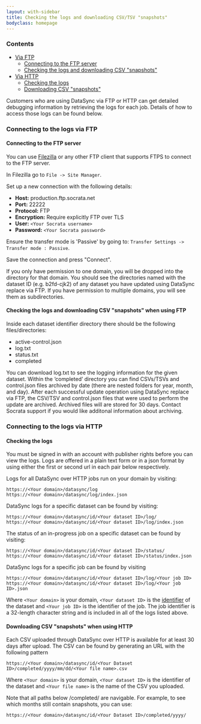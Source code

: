 ```yaml
---
layout: with-sidebar
title: Checking the logs and downloading CSV/TSV "snapshots"
bodyclass: homepage
---
```


### Contents
- [Via FTP](#connecting-to-the-logs-via-ftp)
    - [Connecting to the FTP server](#connecting-to-the-ftp-server)
    - [Checking the logs and downloading CSV "snapshots"](#checking-the-logs-and-downloading-csv-snapshots-when-using-ftp)
- [Via HTTP](#connecting-to-the-logs-via-http)
    - [Checking the logs](#checking-the-logs)
    - [Downloading CSV "snapshots"](#downloading-csv-snapshots-when-using-http)

Customers who are using DataSync via FTP or HTTP can get detailed debugging information by retrieving the logs for each job.  Details of how to access those logs can be found below.

### Connecting to the logs via FTP

#### Connecting to the FTP server
You can use [Filezilla](https://filezilla-project.org/) or any other FTP client that supports FTPS to connect to the FTP server.

In Filezilla go to `File -> Site Manager`.

Set up a new connection with the following details:

- **Host:** production.ftp.socrata.net
- **Port:** 22222
- **Protocol:** FTP
- **Encryption:** Require explicitly FTP over TLS
- **User:** `<Your Socrata username>`
- **Password:** `<Your Socrata password>`

Ensure the transfer mode is 'Passive' by going to:
    `Transfer Settings -> Transfer mode : Passive`.

Save the connection and press "Connect".

If you only have permission to one domain, you will be dropped into the directory for that domain. You should see the directories named with the dataset ID (e.g. b2fd-cjk2) of any dataset you have updated using DataSync replace via FTP. If you have permission to multiple domains, you will see them as subdirectories.

#### Checking the logs and downloading CSV "snapshots" when using FTP
Inside each dataset identifier directory there should be the following files/directories:
- active-control.json
- log.txt
- status.txt
- completed

You can download log.txt to see the logging information for the given dataset. Within the ‘completed’ directory you can find CSVs/TSVs and control.json files archived by date (there are nested folders for year, month, and day). After each successful update operation using DataSync replace via FTP, the CSV/TSV and control.json files that were used to perform the update are archived. Archived files will are stored for 30 days. Contact Socrata support if you would like additonal information about archiving.

### Connecting to the logs via HTTP
#### Checking the logs
You must be signed in with an account with publisher rights before you can view the logs.  Logs are offered in a plain text form or in a json format by using either the first or second url in each pair below respectively.

Logs for all DataSync over HTTP jobs run on your domain by visiting:

    https://<Your domain>/datasync/log
    https://<Your domain>/datasync/log/index.json

DataSync logs for a specific dataset can be found by visiting:

    https://<Your domain>/datasync/id/<Your dataset ID>/log/
    https://<Your domain>/datasync/id/<Your dataset ID>/log/index.json

The status of an in-progress job on a specific dataset can be found by visiting:

    https://<Your domain>/datasync/id/<Your dataset ID>/status/
    https://<Your domain>/datasync/id/<Your dataset ID>/status/index.json

DataSync logs for a specific job can be found by visiting

    https://<Your domain>/datasync/id/<Your dataset ID>/log/<Your job ID>
    https://<Your domain>/datasync/id/<Your dataset ID>/log/<Your job ID>.json

Where
`<Your domain>` is your domain, `<Your dataset ID>` is the [identifier](http://socrata.github.io/datasync/resources/fac-common-problems.html#what-is-the-id-of-my-dataset) of the dataset and `<Your job ID>` is the identifier of the job.  The job identifier is a 32-length character string and is included in all of the logs listed above.

#### Downloading CSV "snapshots" when using HTTP
Each CSV uploaded through DataSync over HTTP is available for at least 30 days after upload.  The CSV can be found by generating an URL with the following pattern

    https://<Your domain>/datasync/id/<Your Dataset ID>/completed/yyyy/mm/dd/<Your file name>.csv

Where `<Your domain>` is your domain, `<Your dataset ID>` is the identifier of the dataset and `<Your file name>` is the name of the CSV you uploaded.

Note that all paths below /completed/ are navigable.  For example, to see which months still contain snapshots, you can use:

    https://<Your domain>/datasync/id/<Your Dataset ID>/completed/yyyy/




